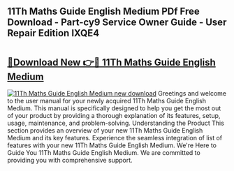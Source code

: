 ## 11Th Maths Guide English Medium PDf Free Download - Part-cy9 Service Owner Guide - User Repair Edition IXQE4

# <h2><a href="http://bc62061.oget.top/?id=11Th+Maths+Guide+English+Medium">🔗Download New 👉🔴 11Th Maths Guide English Medium</a></h2>

[![11Th Maths Guide English Medium new download](https://i.imgur.com/5g1atiW.png)](http://bc62061.oget.top/?id=11Th+Maths+Guide+English+Medium)
Greetings and welcome to the user manual for your newly acquired 11Th Maths Guide English Medium. This manual is specifically designed to help you get the most out of your product by providing a thorough explanation of its features, setup, usage, maintenance, and problem-solving. Understanding the Product This section provides an overview of your new 11Th Maths Guide English Medium and its key features. Experience the seamless integration of list of features with your new 11Th Maths Guide English Medium. We're Here to Guide You 11Th Maths Guide English Medium. We are committed to providing you with comprehensive support.
